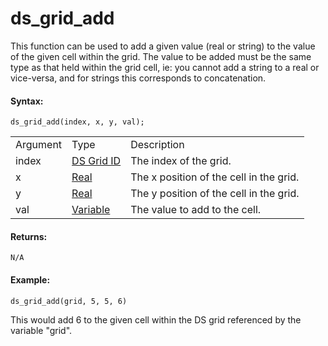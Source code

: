 # ds_grid_add

This function can be used to add a given value (real or string) to the
value of the given cell within the grid. The value to be added must be
the same type as that held within the grid cell, ie: you cannot add a
string to a real or vice-versa, and for strings this corresponds to
concatenation.

#### Syntax:

``` gml
ds_grid_add(index, x, y, val);
```

|          |                                                                                                             |                                         |
|----------|-------------------------------------------------------------------------------------------------------------|-----------------------------------------|
| Argument | Type                                                                                                        | Description                             |
| index    |  [DS Grid ID](../../../../../GameMaker_Language/GML_Reference/Data_Structures/DS_Grids/ds_grid_create)  | The index of the grid.                  |
| x        |  [Real](../../../../../GameMaker_Language/GML_Overview/Data_Types)                                      | The x position of the cell in the grid. |
| y        |  [Real](../../../../../GameMaker_Language/GML_Overview/Data_Types)                                      | The y position of the cell in the grid. |
| val      |  [Variable](../../../../../GameMaker_Language/GML_Overview/Data_Types#variable)                         | The value to add to the cell.           |

#### Returns:

``` gml
N/A
```

#### Example:

``` gml
ds_grid_add(grid, 5, 5, 6)
```

This would add 6 to the given cell within the DS grid referenced by the
variable "grid".
